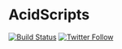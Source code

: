 # AcidScripts
[![Build Status](https://img.shields.io/travis/ac1d8lank/rsbot.svg)](https://travis-ci.org/ac1d8lank/rsbot)
[![Twitter Follow](https://img.shields.io/twitter/follow/ac1d8lank.svg?style=social)](https://twitter.com/ac1d8lank)

